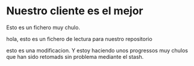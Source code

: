 # Nuestro cliente es el mejor
Esto es un fichero muy chulo.

hola, esto es un fichero de lectura para nuestro repositorio

esto es una modificacion. Y estoy haciendo unos progressos muy chulos que han sido retomads sin problema mediante el stash.
